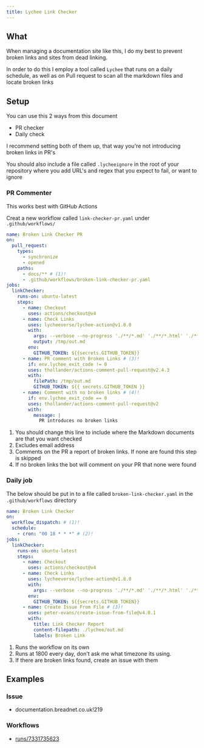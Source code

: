 ```yaml
---
title: Lychee Link Checker
---
```


## What

When managing a documentation site like this, I do my best to prevent broken links and sites from dead linking.

In order to do this I employ a tool called `Lychee` that runs on a daily schedule, as well as on Pull request to scan all
the markdown files and locate broken links

## Setup

You can use this 2 ways from this document

* PR checker
* Daily check

I recommend setting both of them up, that way you're not introducing broken links in PR's

You should also include a file called `.lycheeignore` in the root of your repository where you add URL's and regex that
you expect to fail, or want to ignore

### PR Commenter

This works best with GitHub Actions

Creat a new workflow called `link-checker-pr.yaml` under `.github/workflows/`


```yaml
name: Broken Link Checker PR
on:
  pull_request:
    types:
      - synchronize
      - opened
    paths:
      - docs/** # (1)!
      - .github/workflows/broken-link-checker-pr.yaml
jobs:
  linkChecker:
    runs-on: ubuntu-latest
    steps:
      - name: Checkout
        uses: actions/checkout@v4
      - name: Check Links
        uses: lycheeverse/lychee-action@v1.8.0
        with:
          args: --verbose --no-progress './**/*.md' './**/*.html' './**/*.rst' --exclude-mail # (2)!
          output: /tmp/out.md
        env:
          GITHUB_TOKEN: ${{secrets.GITHUB_TOKEN}}
      - name: PR comment with Broken Links # (3)!
        if: env.lychee_exit_code != 0
        uses: thollander/actions-comment-pull-request@v2.4.3
        with:
          filePath: /tmp/out.md
          GITHUB_TOKEN: ${{ secrets.GITHUB_TOKEN }}
      - name: Comment with no broken links # (4)!
        if: env.lychee_exit_code == 0
        uses: thollander/actions-comment-pull-request@v2
        with:
          message: |
            PR introduces no broken links
```

1. You should change this line to include where the Markdown documents are that you want checked
2. Excludes email address
3. Comments on the PR a report of broken links. If none are found this step is skipped
4. If no broken links the bot will comment on your PR that none were found

### Daily job

The below should be put in to a file called `broken-link-checker.yaml` in the `.github/workflows` directory

```yaml
name: Broken Link Checker
on:
  workflow_dispatch: # (1)!
  schedule:
    - cron: "00 18 * * *" # (2)!
jobs:
  linkChecker:
    runs-on: ubuntu-latest
    steps:
      - name: Checkout
        uses: actions/checkout@v4
      - name: Check Links
        uses: lycheeverse/lychee-action@v1.8.0
        with:
          args: --verbose --no-progress './**/*.md' './**/*.html' './**/*.rst' --exclude-mail
        env:
          GITHUB_TOKEN: ${{secrets.GITHUB_TOKEN}}
      - name: Create Issue From File # (3)!
        uses: peter-evans/create-issue-from-file@v4.0.1
        with:
          title: Link Checker Report
          content-filepath: ./lychee/out.md
          labels: Broken Link
```

1. Runs the workflow on its own
2. Runs at 1800 every day, don't ask me what timezone its using.
3. If there are broken links found, create an issue with them

## Examples

### Issue

* documentation.breadnet.co.uk!219

### Workflows

* [runs/7331735623](https://github.com/userbradley/documentation.breadnet.co.uk/actions/runs/7331735623)
